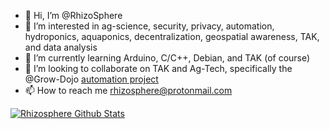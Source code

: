 - 👋 Hi, I’m @RhizoSphere
- 👀 I’m interested in ag-science, security, privacy, automation, hydroponics, aquaponics, decentralization, geospatial awareness, TAK, and data analysis
- 🌱 I’m currently learning Arduino, C/C++, Debian, and TAK (of course)
- 💞️ I’m looking to collaborate on TAK and Ag-Tech, specifically the @Grow-Dojo [automation project](https://github.com/Grow-Dojo)
- 📫 How to reach me rhizosphere@protonmail.com

[![Rhizosphere Github Stats](https://github-readme-stats.vercel.app/api?username=Rhizosphere&show_icons=true&theme=merko)](https://github.com/anuraghazra/github-readme-stats)

<!---
RhizoSphere/RhizoSphere is a ✨ special ✨ repository because its `README.md` (this file) appears on your GitHub profile.
You can click the Preview link to take a look at your changes.
--->
